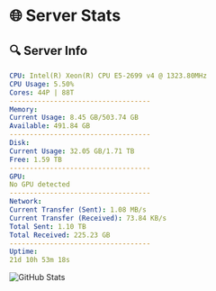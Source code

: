 # 🌐 Server Stats
## 🔍 Server Info
```yaml
CPU: Intel(R) Xeon(R) CPU E5-2699 v4 @ 1323.80MHz
CPU Usage: 5.50%
Cores: 44P | 88T
-----------------------------------
Memory:
Current Usage: 8.45 GB/503.74 GB
Available: 491.84 GB
-----------------------------------
Disk:
Current Usage: 32.05 GB/1.71 TB
Free: 1.59 TB
-----------------------------------
GPU:
No GPU detected
-----------------------------------
Network:
Current Transfer (Sent): 1.08 MB/s
Current Transfer (Received): 73.84 KB/s
Total Sent: 1.10 TB
Total Received: 225.23 GB
-----------------------------------
Uptime:
21d 10h 53m 18s
```
![GitHub Stats](https://img.shields.io/badge/Updated-2025-05-11_04:02:06-blue)